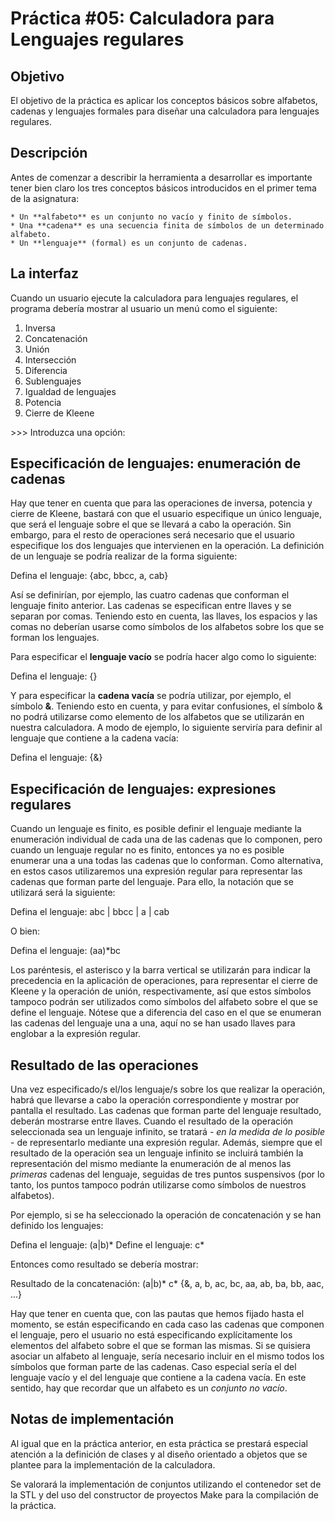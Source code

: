 # Práctica #05: Calculadora para Lenguajes regulares

## Objetivo

El objetivo de la práctica es aplicar los conceptos básicos sobre alfabetos, cadenas y lenguajes formales para diseñar una calculadora para lenguajes regulares.

## Descripción

Antes de comenzar a describir la herramienta a desarrollar es importante tener bien claro los tres conceptos básicos introducidos en el primer tema de la asignatura:


    * Un **alfabeto** es un conjunto no vacío y finito de símbolos.
    * Una **cadena** es una secuencia finita de símbolos de un determinado alfabeto.
    * Un **lenguaje** (formal) es un conjunto de cadenas.

## La interfaz

Cuando un usuario ejecute la calculadora para lenguajes regulares, el programa debería mostrar al usuario un menú como el siguiente:

1. Inversa
2. Concatenación 
3. Unión 
4. Intersección
5. Diferencia
6. Sublenguajes
7. Igualdad de lenguajes
8. Potencia
9. Cierre de Kleene

\>>> Introduzca una opción: 

## Especificación de lenguajes: enumeración de cadenas

Hay que tener en cuenta que para las operaciones de inversa, potencia y cierre de Kleene, bastará con que el usuario especifique un único lenguaje, que será el lenguaje sobre el que se llevará a cabo la operación. Sin embargo, para el resto de operaciones será necesario que el usuario especifique los dos lenguajes que intervienen en la operación. La definición de un lenguaje se podría realizar de la forma siguiente:

Defina el lenguaje: {abc, bbcc, a, cab}

Así se definirían, por ejemplo, las cuatro cadenas que conforman el lenguaje finito anterior. Las cadenas se especifican entre llaves y se separan por comas. Teniendo esto en cuenta, las llaves, los espacios y las comas no deberían usarse como símbolos de los alfabetos sobre los que se forman los lenguajes.

Para especificar el **lenguaje vacío** se podría hacer algo como lo siguiente:

Defina el lenguaje: {}

Y para especificar la **cadena vacía** se podría utilizar, por ejemplo, el símbolo **&**. Teniendo esto en cuenta, y para evitar confusiones, el símbolo & no podrá utilizarse como elemento de los alfabetos que se utilizarán en nuestra calculadora. A modo de ejemplo, lo siguiente serviría para definir al lenguaje que contiene a la cadena vacía:

Defina el lenguaje: {&}

## Especificación de lenguajes: expresiones regulares

Cuando un lenguaje es finito, es posible definir el lenguaje mediante la enumeración individual de cada una de las cadenas que lo componen, pero cuando un lenguaje regular no es finito, entonces ya no es posible enumerar una a una todas las cadenas que lo conforman. Como alternativa, en estos casos utilizaremos una expresión regular para representar las cadenas que forman parte del lenguaje. Para ello, la notación que se utilizará será la siguiente:

Defina el lenguaje: abc | bbcc | a | cab

O bien:

Defina el lenguaje: (aa)*bc

Los paréntesis, el asterisco y la barra vertical se utilizarán para indicar la precedencia en la aplicación de operaciones, para representar el cierre de Kleene y la operación de unión, respectivamente, así que estos símbolos tampoco podrán ser utilizados como símbolos del alfabeto sobre el que se define el lenguaje. Nótese que a diferencia del caso en el que se enumeran las cadenas del lenguaje una a una, aquí no se han usado llaves para englobar a la expresión regular.

## Resultado de las operaciones

Una vez especificado/s el/los lenguaje/s sobre los que realizar la operación, habrá que llevarse a cabo la operación correspondiente y mostrar por pantalla el resultado. Las cadenas que forman parte del lenguaje resultado, deberán mostrarse entre llaves. Cuando el resultado de la operación seleccionada sea un lenguaje infinito, se tratará - *en la medida de lo posible* - de representarlo mediante una expresión regular. Además, siempre que el resultado de la operación sea un lenguaje infinito se incluirá también la representación del mismo mediante la enumeración de al menos las *primeras* cadenas del lenguaje, seguidas de tres puntos suspensivos (por lo tanto, los puntos tampoco podrán utilizarse como símbolos de nuestros alfabetos).

Por ejemplo, si se ha seleccionado la operación de concatenación y se han definido los lenguajes:

Defina el lenguaje: (a|b)*
Define el lenguaje: c*

Entonces como resultado se debería mostrar:

Resultado de la concatenación: (a|b)* c*
{&, a, b, ac, bc, aa, ab, ba, bb, aac, ...}

Hay que tener en cuenta que, con las pautas que hemos fijado hasta el momento, se están especificando en cada caso las cadenas que componen el lenguaje, pero el usuario no está especificando explícitamente los elementos del alfabeto sobre el que se forman las mismas. Si se quisiera asociar un alfabeto al lenguaje, sería necesario incluir en el mismo todos los símbolos que forman parte de las cadenas. Caso especial sería el del lenguaje vacío y el del lenguaje que contiene a la cadena vacía. En este sentido, hay que recordar que un alfabeto es un *conjunto no vacío*.

## Notas de implementación

Al igual que en la práctica anterior, en esta práctica se prestará especial atención a la definición de clases y al diseño orientado a objetos que se plantee para la implementación de la calculadora.

Se valorará la implementación de conjuntos utilizando el contenedor set de la STL y del uso del constructor de proyectos Make para la compilación de la práctica.